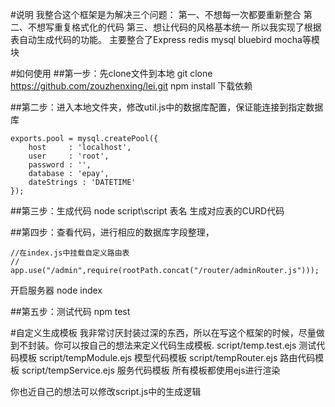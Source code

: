 #说明
我整合这个框架是为解决三个问题：
第一、不想每一次都要重新整合
第二、不想写重复格式化的代码
第三、想让代码的风格基本统一
所以我实现了根据表自动生成代码的功能。
主要整合了Express redis mysql bluebird mocha等模块

#如何使用
##第一步：先clone文件到本地
git clone https://github.com/zouzhenxing/lei.git
npm install 下载依赖

##第二步：进入本地文件夹，修改util.js中的数据库配置，保证能连接到指定数据库
```
exports.pool = mysql.createPool({
    host     : 'localhost',
    user     : 'root',
    password : '',
    database : 'epay',
    dateStrings : 'DATETIME'
});
```
##第三步：生成代码
node script\script 表名  生成对应表的CURD代码 

##第四步：查看代码，进行相应的数据库字段整理，
```
//在index.js中挂载自定义路由表
// app.use("/admin",require(rootPath.concat("/router/adminRouter.js")));
```
开启服务器
node index

##第五步：测试代码
npm test

#自定义生成模板
我非常讨厌封装过深的东西，所以在写这个框架的时候，尽量做到不封装。你可以按自己的想法来定义代码生成模板.
script/temp.test.ejs 测试代码模板
script/tempModule.ejs 模型代码模板
script/tempRouter.ejs 路由代码模板
script/tempService.ejs 服务代码模板
所有模板都使用ejs进行渲染

你也近自己的想法可以修改script.js中的生成逻辑
